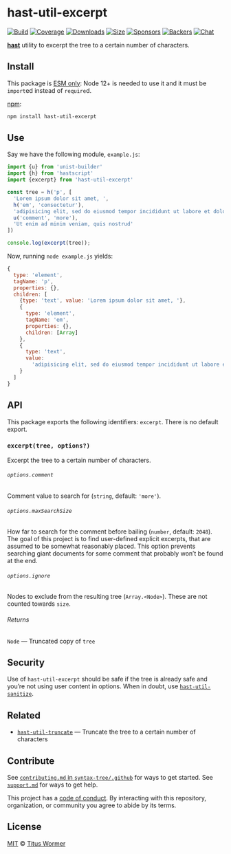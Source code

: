 # hast-util-excerpt

[![Build][build-badge]][build]
[![Coverage][coverage-badge]][coverage]
[![Downloads][downloads-badge]][downloads]
[![Size][size-badge]][size]
[![Sponsors][sponsors-badge]][collective]
[![Backers][backers-badge]][collective]
[![Chat][chat-badge]][chat]

**[hast][]** utility to excerpt the tree to a certain number of characters.

## Install

This package is [ESM only](https://gist.github.com/sindresorhus/a39789f98801d908bbc7ff3ecc99d99c):
Node 12+ is needed to use it and it must be `import`ed instead of `require`d.

[npm][]:

```sh
npm install hast-util-excerpt
```

## Use

Say we have the following module, `example.js`:

```js
import {u} from 'unist-builder'
import {h} from 'hastscript'
import {excerpt} from 'hast-util-excerpt'

const tree = h('p', [
  'Lorem ipsum dolor sit amet, ',
  h('em', 'consectetur'),
  'adipisicing elit, sed do eiusmod tempor incididunt ut labore et dolore magna aliqua.',
  u('comment', 'more'),
  'Ut enim ad minim veniam, quis nostrud'
])

console.log(excerpt(tree));
```

Now, running `node example.js` yields:

```js
{
  type: 'element',
  tagName: 'p',
  properties: {},
  children: [
    {type: 'text', value: 'Lorem ipsum dolor sit amet, '},
    {
      type: 'element',
      tagName: 'em',
      properties: {},
      children: [Array]
    },
    {
      type: 'text',
      value:
        'adipisicing elit, sed do eiusmod tempor incididunt ut labore et dolore magna aliqua.'
    }
  ]
}
```

## API

This package exports the following identifiers: `excerpt`.
There is no default export.

### `excerpt(tree, options?)`

Excerpt the tree to a certain number of characters.

###### `options.comment`

Comment value to search for (`string`, default: `'more'`).

###### `options.maxSearchSize`

How far to search for the comment before bailing (`number`, default: `2048`).
The goal of this project is to find user-defined explicit excerpts, that are
assumed to be somewhat reasonably placed.
This option prevents searching giant documents for some comment that probably
won’t be found at the end.

###### `options.ignore`

Nodes to exclude from the resulting tree (`Array.<Node>`).
These are not counted towards `size`.

###### Returns

`Node` — Truncated copy of `tree`

## Security

Use of `hast-util-excerpt` should be safe if the tree is already safe and
you’re not using user content in options.
When in doubt, use [`hast-util-sanitize`][sanitize].

## Related

*   [`hast-util-truncate`](https://github.com/syntax-tree/hast-util-truncate)
    — Truncate the tree to a certain number of characters

## Contribute

See [`contributing.md` in `syntax-tree/.github`][contributing] for ways to get
started.
See [`support.md`][support] for ways to get help.

This project has a [code of conduct][coc].
By interacting with this repository, organization, or community you agree to
abide by its terms.

## License

[MIT][license] © [Titus Wormer][author]

<!-- Definitions -->

[build-badge]: https://github.com/syntax-tree/hast-util-excerpt/workflows/main/badge.svg

[build]: https://github.com/syntax-tree/hast-util-excerpt/actions

[coverage-badge]: https://img.shields.io/codecov/c/github/syntax-tree/hast-util-excerpt.svg

[coverage]: https://codecov.io/github/syntax-tree/hast-util-excerpt

[downloads-badge]: https://img.shields.io/npm/dm/hast-util-excerpt.svg

[downloads]: https://www.npmjs.com/package/hast-util-excerpt

[size-badge]: https://img.shields.io/bundlephobia/minzip/hast-util-excerpt.svg

[size]: https://bundlephobia.com/result?p=hast-util-excerpt

[sponsors-badge]: https://opencollective.com/unified/sponsors/badge.svg

[backers-badge]: https://opencollective.com/unified/backers/badge.svg

[collective]: https://opencollective.com/unified

[chat-badge]: https://img.shields.io/badge/chat-discussions-success.svg

[chat]: https://github.com/syntax-tree/unist/discussions

[npm]: https://docs.npmjs.com/cli/install

[license]: license

[author]: https://wooorm.com

[contributing]: https://github.com/syntax-tree/.github/blob/HEAD/contributing.md

[support]: https://github.com/syntax-tree/.github/blob/HEAD/support.md

[coc]: https://github.com/syntax-tree/.github/blob/HEAD/code-of-conduct.md

[sanitize]: https://github.com/syntax-tree/hast-util-sanitize

[hast]: https://github.com/syntax-tree/hast
